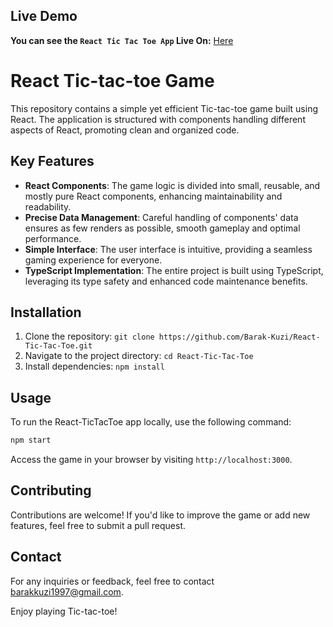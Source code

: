 ## Live Demo
**You can see the `React Tic Tac Toe App` Live On:** [Here](https://barak-ticiactoe.netlify.app/)

# React Tic-tac-toe Game

This repository contains a simple yet efficient Tic-tac-toe game built using React. The application is structured with components handling different aspects of React, promoting clean and organized code.

## Key Features

- **React Components**: The game logic is divided into small, reusable, and mostly pure React components, enhancing maintainability and readability.
- **Precise Data Management**: Careful handling of components' data ensures as few renders as possible, smooth gameplay and optimal performance.
- **Simple Interface**: The user interface is intuitive, providing a seamless gaming experience for everyone.
- **TypeScript Implementation**: The entire project is built using TypeScript, leveraging its type safety and enhanced code maintenance benefits.

## Installation

1. Clone the repository: `git clone https://github.com/Barak-Kuzi/React-Tic-Tac-Toe.git`
2. Navigate to the project directory: `cd React-Tic-Tac-Toe`
3. Install dependencies: `npm install`

## Usage

To run the React-TicTacToe app locally, use the following command:

```bash
npm start
```
Access the game in your browser by visiting `http://localhost:3000`.

## Contributing

Contributions are welcome! If you'd like to improve the game or add new features, feel free to submit a pull request.


## Contact

For any inquiries or feedback, feel free to contact [barakkuzi1997@gmail.com](mailto:barakkuzi1997@gmail.com).

Enjoy playing Tic-tac-toe!
